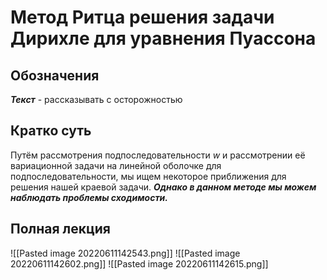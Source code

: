 # Метод Ритца решения задачи Дирихле для уравнения Пуассона
## Обозначения
***Текст*** - рассказывать с осторожностью
## Кратко суть
Путём рассмотрения подпоследовательности $w$ и рассмотрении её вариационной задачи на линейной оболочке для подпоследовательности, мы ищем некоторое приближения для решения нашей краевой задачи. ***Однако в данном методе мы можем наблюдать проблемы сходимости.*** 
## Полная лекция
![[Pasted image 20220611142543.png]]
![[Pasted image 20220611142602.png]]
![[Pasted image 20220611142615.png]]